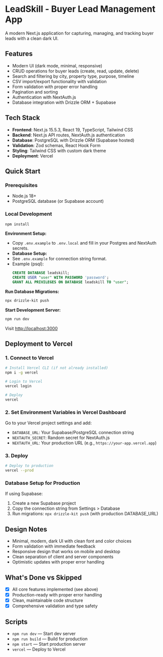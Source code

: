 
# LeadSkill - Buyer Lead Management App

A modern Next.js application for capturing, managing, and tracking buyer leads with a clean dark UI.

## Features

- Modern UI (dark mode, minimal, responsive)
- CRUD operations for buyer leads (create, read, update, delete)
- Search and filtering by city, property type, purpose, timeline
- CSV import/export functionality with validation
- Form validation with proper error handling
- Pagination and sorting
- Authentication with NextAuth.js
- Database integration with Drizzle ORM + Supabase

## Tech Stack

- **Frontend**: Next.js 15.5.3, React 19, TypeScript, Tailwind CSS
- **Backend**: Next.js API routes, NextAuth.js authentication
- **Database**: PostgreSQL with Drizzle ORM (Supabase hosted)
- **Validation**: Zod schemas, React Hook Form
- **Styling**: Tailwind CSS with custom dark theme
- **Deployment**: Vercel

## Quick Start

### Prerequisites
- Node.js 18+ 
- PostgreSQL database (or Supabase account)

### Local Development

```bash
npm install
```

**Environment Setup:**
- Copy `.env.example` to `.env.local` and fill in your Postgres and NextAuth secrets.
- **Database Setup:**
- See `.env.example` for connection string format.
- Example (psql):
  ```sql
  CREATE DATABASE leadskill;
  CREATE USER "user" WITH PASSWORD 'password';
  GRANT ALL PRIVILEGES ON DATABASE leadskill TO "user";
  ```

**Run Database Migrations:**
```bash
npx drizzle-kit push
```

**Start Development Server:**
```bash
npm run dev
```
Visit [http://localhost:3000](http://localhost:3000)

## Deployment to Vercel

### 1. Connect to Vercel
```bash
# Install Vercel CLI (if not already installed)
npm i -g vercel

# Login to Vercel
vercel login

# Deploy
vercel
```

### 2. Set Environment Variables in Vercel Dashboard
Go to your Vercel project settings and add:
- `DATABASE_URL`: Your Supabase/PostgreSQL connection string
- `NEXTAUTH_SECRET`: Random secret for NextAuth.js
- `NEXTAUTH_URL`: Your production URL (e.g., `https://your-app.vercel.app`)

### 3. Deploy
```bash
# Deploy to production
vercel --prod
```

### Database Setup for Production
If using Supabase:
1. Create a new Supabase project
2. Copy the connection string from Settings > Database
3. Run migrations: `npx drizzle-kit push` (with production DATABASE_URL)

## Design Notes

- Minimal, modern, dark UI with clean font and color choices
- Form validation with immediate feedback
- Responsive design that works on mobile and desktop
- Clean separation of client and server components
- Optimistic updates with proper error handling

## What's Done vs Skipped

- [x] All core features implemented (see above)
- [x] Production-ready with proper error handling
- [x] Clean, maintainable code structure
- [x] Comprehensive validation and type safety

## Scripts

- `npm run dev` — Start dev server
- `npm run build` — Build for production  
- `npm start` — Start production server
- `vercel` — Deploy to Vercel
